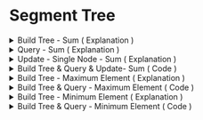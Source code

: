 # Segment Tree

<details>
  <summary>Build Tree - Sum ( Explanation ) </summary> <br>
  <img src="SegmentTreeBuild 2.png">
</details>



<details>
  <summary>Query - Sum ( Explanation )</summary> <br>
  <img src="QueriesOnSegmentTree_return_SumOfRange 1.png">
  <br>
  <img src="QueriesOnSegmentTree_return_SumOfRange 2.png">
</details>


<details>
  <summary>Update - Single Node - Sum ( Explanation )</summary> <br>
  <img src="Update_a_node_by_val 1.png">
  <br>
  <img src="Update_a_node_by_val 2.png">
</details>


<details>
  <summary>Build Tree & Query & Update- Sum ( Code ) </summary>
  
  ```
  
Complexity : O ( nlogn )

#include<bits/stdc++.h>
#define ll long long
#define pb push_back
using namespace std;

void buildTree ( int *ar , int* segTree , int n , int i , int f  ){
        if( i == f ){
            segTree[n] = ar[i] ;
            return ;
        }
        int l , m , r ;

        l = n*2+1;
        r = n*2+2;

        m = ( i+f )/2 ;

        buildTree(ar,segTree,l,i,m);
        buildTree(ar,segTree,r,m+1,f);

        segTree[n] = segTree[l] + segTree[r] ;
}
int query ( int segTree[] ,int n ,  int i , int f , int a , int b ){

    if ( a > f || b < i ) return 0 ;
    if ( i >= a && f <= b ) return segTree[n];

    int l , r , m , res1 , res2  ;

    l = n*2+1;
    r = n*2+2;

    m = ( i+f) / 2 ;

    res1 = query( segTree,l,i,m,a,b);
    res2 = query( segTree,r,m+1,f,a,b);

    return res1+res2;
}

void update( int segTree[] , int n , int a , int b , int pos , int val ){

    if ( pos < a || pos > b )  return ;
    if ( pos == a && pos == b ){
        segTree[n] += val;
        return ;
    }
    int l , r , m ;
    l = n*2+1 ;
    r = n*2+2 ;

    m = (a+b) / 2 ;

    update( segTree , l , a , m , pos , val ) ;
    update( segTree , r, m+1 , b , pos, val ) ;

    segTree[n] = segTree[l] + segTree[r];
    return ;

}


int main(){
    int n ;
    cin >> n ;
    int ar[n] ;
   // int ar[] = {4,-9,3,7,1,0,2};
    for( int i = 0 ; i < n ; i++ )
        cin >> ar[i] ;


    int segTree[ n*3 ] ; // segTree array size shuold be three times given array size
    memset(segTree,0,sizeof(segTree));

    buildTree (ar,segTree,0,0,n-1);

    for(int i = 0 ; i < n*3 ; i++ )
        cout << segTree[i] << " ";
    cout << endl;


    int pos , val  ;
    cin >> pos >> val ;
    update(segTree , 0 , 0, n-1  , pos , val ) ;

    int q ;
    cin >> q ;
    while ( q-- ){
        int a , b ;
        cin >> a >> b ;

        cout << query( segTree ,0, 0,n-1,  a , b ) << endl;
    }





return 0;
}

/*

7
4 -9 3 7 1 0 2

*/

  
  ```
 
</details>

  
  
  
  
<details>
  <summary>Build Tree - Maximum Element ( Explanation ) </summary> <br>
  <img src="MAX_ from _SegTree .png">
</details>


<details>
  <summary>Build Tree & Query - Maximum Element  ( Code  ) </summary>
  
  ```
  #include<bits/stdc++.h>
#define ll long long
#define pb push_back
using namespace std;

void buildTree ( int *ar , int* segTree , int n , int i , int f  ){
        if( i == f ){
            segTree[n] = ar[i] ;
            return ;
        }
        int l , m , r ;

        l = n*2+1;
        r = n*2+2;

        m = ( i+f )/2 ;

        buildTree(ar,segTree,l,i,m);
        buildTree(ar,segTree,r,m+1,f);

        segTree[n] = segTree[l] > segTree[r] ? segTree[l] : segTree[r] ;
}


int query ( int segTree[] ,int n ,  int i , int f , int a , int b ){

    if ( a > f || b < i ) return INT_MIN ;
    if ( i >= a && f <= b ) return segTree[n];

    int l , r , m , res1 , res2  ;

    l = n*2+1;
    r = n*2+2;

    m = ( i+f) / 2 ;

    res1 = query( segTree,l,i,m,a,b);
    res2 = query( segTree,r,m+1,f,a,b);

    return res1 > res2?  res1 : res2 ;
}


int main(){
    int n ;
    cin >> n ;
    int ar[n] ;
    //int ar[] = {4,-9,3,7,1,0,2};
    for( int i = 0 ; i < n ; i++ )
        cin >> ar[i] ;


    int segTree[ n*3 ] ; // segTree array size shuold be three times given array size
    memset(segTree,0,sizeof(segTree));

    buildTree (ar,segTree,0,0,n-1);

    for(int i = 0 ; i < n*3 ; i++ )
        cout << segTree[i] << " ";
    cout << endl;

    int q ;
    cin >> q ;
    while ( q-- ){
        int a , b ;
        cin >> a >> b ;
        cout << query( segTree ,0, 0,n-1,  a , b ) << endl;
    }

return 0;
}

  
  ```
 
</details>
  
  
<details>
  <summary>Build Tree - Minimum Element ( Explanation ) </summary>
  <br>
  <img src="MIN_ from _SegTree.png">
</details>


<details>
  <summary>Build Tree & Query - Minimum Element ( Code ) </summary>
  
  ```
  
#include<bits/stdc++.h>
#define ll long long
#define pb push_back
using namespace std;

void buildTree ( int *ar , int* segTree , int n , int i , int f  ){
        if( i == f ){
            segTree[n] = ar[i] ;
            return ;
        }
        int l , m , r ;

        l = n*2+1;
        r = n*2+2;

        m = ( i+f )/2 ;

        buildTree(ar,segTree,l,i,m);
        buildTree(ar,segTree,r,m+1,f);

        segTree[n] = segTree[l] < segTree[r] ? segTree[l] : segTree[r] ;
}
int query ( int segTree[] ,int n ,  int i , int f , int a , int b ){

    if ( a > f || b < i ) return INT_MAX ;
    if ( i >= a && f <= b ) return segTree[n];

    int l , r , m , res1 , res2  ;

    l = n*2+1;
    r = n*2+2;

    m = ( i+f) / 2 ;

    res1 = query( segTree,l,i,m,a,b);
    res2 = query( segTree,r,m+1,f,a,b);

    return res1 < res2 ?  res1 : res2 ;



}

int main(){
    int n ;
    cin >> n ;
    int ar[n] ;
   // int ar[] = {4,-9,3,7,1,0,2};
    for( int i = 0 ; i < n ; i++ )
        cin >> ar[i] ;


    int segTree[ n*3 ] ; // segTree array size shuold be three times given array size
    memset(segTree,0,sizeof(segTree));

    buildTree (ar,segTree,0,0,n-1);

    for(int i = 0 ; i < n*3 ; i++ )
        cout << segTree[i] << " ";
    cout << endl;

    int q ;
    cin >> q ;
    while ( q-- ){
        int a , b ;
        cin >> a >> b ;

        cout << query( segTree ,0, 0,n-1,  a , b ) << endl;
    }


return 0;
}
  

  
  ```
 
</details>
  
  

  
  
  
  

